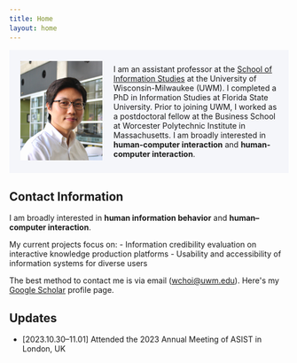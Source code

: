 ```yaml
---
title: Home
layout: home
---
```

<style>
  /* Default styles */
  .flex-container {
    background-color: #F5F6FA;
    padding: 20px;
    display: flex;
    align-items: center;
  }

  /* Image styles for small screens (up to 767px width) */
  @media (max-width: 767px) {
    .flex-container {
      flex-direction: column; /* Stack items vertically */
      align-items: center; /* Center items horizontally */
    }

    .flex-container img {
      width: 100%; /* Make the image take up the full width */
      margin-bottom: 15px; /* Add some space below the image */
    }
  }
</style>

<div class="flex-container">
  <div style="flex: 1;">
    <img src="/assets/images/wchoi_gp_60.png" alt="Wonchan Choi">
  </div>
  <div style="flex: 2; padding-left: 20px;">
I am an assistant professor at the <a href="https://uwm.edu/informationstudies/">School of Information Studies</a> at the University of Wisconsin-Milwaukee (UWM). I completed a PhD in Information Studies at Florida State University. Prior to joining UWM, I worked as a postdoctoral fellow at the Business School at Worcester Polytechnic Institute in Massachusetts.
I am broadly interested in <b>human-computer interaction</b> and <b>human-computer interaction</b>. 
  </div>
</div>

## Contact Information

I am broadly interested in <b>human information behavior</b> and <b>human–computer interaction</b>. 

My current projects focus on:
    - Information credibility evaluation on interactive knowledge production platforms
    - Usability and accessibility of information systems for diverse users

The best method to contact me is via email (wchoi@uwm.edu). Here's my [Google Scholar](https://scholar.google.com/citations?user=p5_1GbgAAAAJ&hl=en) profile page.

## Updates
- [2023.10.30–11.01] Attended the 2023 Annual Meeting of ASIST in London, UK

<script align="left" type='text/javascript' id='clustrmaps' src='//cdn.clustrmaps.com/map_v2.js?cl=92a5ba&w=300&t=m&d=Buia3_aP6HE9HUvnNVOCjl51F8oLJBl4jj6v4tYFxDE&co=ffffff&ct=808080&cmo=3acc3a&cmn=ff5353'></script>



<script align="left" type='text/javascript' id='clustrmaps' src='//cdn.clustrmaps.com/map_v2.js?cl=92a5ba&w=300&t=m&d=Buia3_aP6HE9HUvnNVOCjl51F8oLJBl4jj6v4tYFxDE&co=ffffff&ct=808080&cmo=3acc3a&cmn=ff5353'></script>
